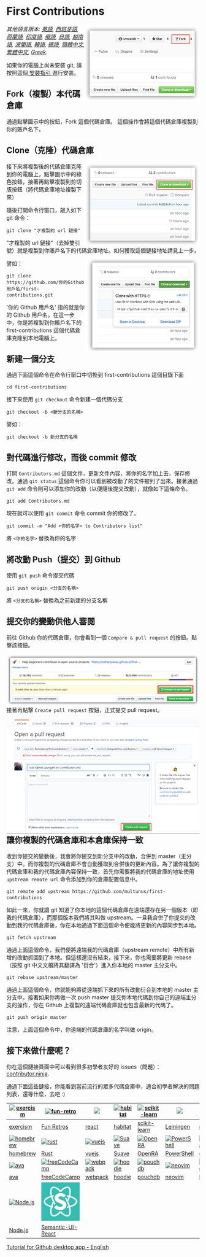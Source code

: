 # First Contributions

<img align="right" width="300" src="../assets/fork.png" alt="fork this repository" />

*其他語言版本: [英語](README.md), [西班牙語](README.es.md), [荷蘭語](README.nl.md), [印度語](README.hi.md), [俄語](README.ru.md), [日語](README.ja.md), [越南語](README.vn.md), [波蘭語](README.pl.md), [韓語](README.ko.md), [德語](README.de.md), [簡體中文](README.chs.md), [繁體中文](README.cht.md), [Greek](README.gr.md).*

如果你的電腦上尚未安裝 git, 請按照這個[ 安裝指引 ]( https://help.github.com/articles/set-up-git/ )進行安裝。

## Fork（複製）本代碼倉庫

通過點擊圖示中的按鈕，Fork 這個代碼倉庫。
這個操作會將這個代碼倉庫複製到你的賬戶名下。

## Clone（克隆）代碼倉庫

<img align="right" width="300" src="../assets/clone.png" alt="clone this repository" />

接下來將複製後的代碼倉庫克隆到你的電腦上，點擊圖示中的綠色按鈕，接著再點擊複製到剪切版按鈕（將代碼倉庫地址複製下來）

隨後打開命令行窗口，敲入如下 git 命令：

```
git clone "才複製的 url 鏈接"
```
"才複製的 url 鏈接"（去掉雙引號）就是複製到你賬戶名下的代碼倉庫地址。如何獲取這個鏈接地址請見上一步。

<img align="right" width="300" src="../assets/copy-to-clipboard.png" alt="copy URL to clipboard" />

譬如：
```
git clone https://github.com/你的Github用戶名/first-contributions.git
```
'你的 Github 用戶名' 指的就是你的 Github 用戶名。在這一步中，你是將複製到你賬戶名下的 first-contributions 這個代碼倉庫克隆到本地電腦上。

## 新建一個分支

通過下面這個命令在命令行窗口中切換到 first-contributions 這個目錄下面

```
cd first-contributions
```
接下來使用 `git checkout` 命令新建一個代碼分支
```
git checkout -b <新分支的名稱>
```

譬如：
```
git checkout -b 新分支的名稱
```

## 對代碼進行修改，而後 commit 修改

打開 `Contributors.md` 這個文件，更新文件內容，將你的名字加上去，保存修改。通過 `git status` 這個命令你可以看到被改動了的文件被列了出來。接著通過 `git add` 命令則可以添加你的改動（以便隨後提交改動），就像如下這條命令。
```
git add Contributors.md
```

現在就可以使用 `git commit` 命令 commit 你的修改了。
```
git commit -m "Add <你的名字> to Contributors list"
```
將 `<你的名字>` 替換為你的名字

## 將改動 Push（提交）到 Github

使用 `git push` 命令提交代碼
```
git push origin <分支的名稱>
```
將 `<分支的名稱>` 替換為之前新建的分支名稱

## 提交你的變動供他人審閱

前往 Github 你的代碼倉庫，你會看到一個 `Compare & pull request` 的按鈕。點擊該按鈕。

<img style="float: right;" src="../assets/compare-and-pull.png" alt="create a pull request" />

接著再點擊 `Create pull request` 按鈕，正式提交 pull request。

<img style="float: right;" src="../assets/submit-pull.png" alt="submit pull request" />

## 讓你複製的代碼倉庫和本倉庫保持一致

收到你提交的變動後，我會將你提交到新分支中的改動，合併到 master（主分支）中。而你複製的代碼倉庫不會自動獲取到合併後的更新內容。為了讓你複製的代碼倉庫和我的代碼倉庫內容保持一致，首先你需要將我的代碼倉庫的地址使用 `upstream remote url` 命令添加到你的倉庫配置信息中。
```
git remote add upstream https://github.com/multunus/first-contributions
```
如此一來，你就讓 git 知道了你本地的這個代碼倉庫在遠端還存在另一個版本（即我的代碼倉庫），而那個版本我們將其叫做 upstream。一旦我合併了你提交的改動到我的代碼倉庫後，你在本地通過下面這個命令便能將更新的內容同步到本地。
```
git fetch upstream
```

通過上面這個命令，我們便將遠端我的代碼倉庫（upstream remote）中所有新增的改動抓回到了本地。但這樣還沒有結束，接下來，你也需要將更新 rebase（按照 git 中文文檔將其翻譯為 '衍合'）進入你本地的 master 主分支中。
```
git rebase upstream/master
```
通過上面這個命令，你就能夠將從遠端抓下來的所有改動衍合到本地的 master 主分支中。接著如果你再做一次 push master 提交你本地代碼到你自己的遠端主分支的操作，你在 Github 上複製的遠端代碼倉庫就也包含最新的代碼了。
```
git push origin master
```
注意，上面這個命令中，你遠端的代碼倉庫的名字叫做 origin。

## 接下來做什麼呢？

你在這個鏈接頁面中可以看到很多初學者友好的 issues（問題）：
[contributor.ninja](https://contributor.ninja).

通過下面這些鏈接，你能看到當前流行的眾多代碼倉庫中，適合初學者解決的問題列表，還等什麼，去吧 :)

|[![exercism](https://avatars2.githubusercontent.com/u/5624255?v=3&s=100)](https://github.com/exercism/exercism.io/issues?q=is%3Aopen+is%3Aissue+label%3A%22good+first+patch%22)|[![fun-retro](https://avatars3.githubusercontent.com/u/15913975?v=3&s=100)](https://github.com/funretro/distributed/issues?q=is%3Aopen+is%3Aissue+label%3Abeginner-friendly)|[<img width="100" src="https://cdn.worldvectorlogo.com/logos/react.svg">](https://github.com/facebook/react/issues?q=is%3Aopen+is%3Aissue+label%3A%22good+first+bug%22)|[![habitat](https://avatars1.githubusercontent.com/u/18171698?v=3&s=100)](https://github.com/habitat-sh/habitat/issues?q=is%3Aopen+is%3Aissue+label%3AEasy)|[![scikit-learn](https://avatars0.githubusercontent.com/u/365630?v=3&s=100)](https://github.com/scikit-learn/scikit-learn/issues?q=is%3Aopen+is%3Aissue+label%3AEasy)|[<img width="100" src="https://camo.githubusercontent.com/0f302c808c8457f6460913e33aed3478124612c2/687474703a2f2f6c65696e696e67656e2e6f72672f696d672f6c65696e696e67656e2e6a7067">](https://github.com/technomancy/leiningen/issues?q=is%3Aopen+is%3Aissue+label%3ANewbie)|[<img width="100" src="https://images.plot.ly/plotly-documentation/thumbnail/numpy-logo.jpg">](https://github.com/numpy/numpy/issues?q=is%3Aopen+is%3Aissue+label%3A%22Easy+Fix%22)|[![elasticsearch](https://avatars2.githubusercontent.com/u/6764390?v=3&s=100)](https://github.com/elastic/elasticsearch/issues?q=is%3Aopen+is%3Aissue+label%3A%22low+hanging+fruit%22)|
|---|---|---|---|---|---|---|---|
|[exercism](https://github.com/exercism/exercism.io/issues?q=is%3Aopen+is%3Aissue+label%3A%22good+first+patch%22)|[Fun Retros](https://github.com/funretro/distributed/issues?q=is%3Aopen+is%3Aissue+label%3Abeginner-friendly)|[react](https://github.com/facebook/react/issues?q=is%3Aopen+is%3Aissue+label%3A%22good+first+bug%22)|[habitat](https://github.com/habitat-sh/habitat/issues?q=is%3Aopen+is%3Aissue+label%3AEasy)|[scikit-learn](https://github.com/scikit-learn/scikit-learn/issues?q=is%3Aopen+is%3Aissue+label%3AEasy)|[Leiningen](https://github.com/technomancy/leiningen/issues?q=is%3Aopen+is%3Aissue+label%3ANewbie)|[numpy](https://github.com/numpy/numpy/issues?q=is%3Aopen+is%3Aissue+label%3A%22Easy+Fix%22)|[elasticsearch](https://github.com/elastic/elasticsearch/issues?q=is%3Aopen+is%3Aissue+label%3A%22low+hanging+fruit%22)|
|[![homebrew](https://avatars2.githubusercontent.com/u/1503512?v=3&s=100)](https://github.com/Homebrew/brew/issues?q=is%3Aopen+is%3Aissue+label%3A%22help+wanted%22)|[![rust](https://avatars1.githubusercontent.com/u/5430905?v=3&s=100)](https://github.com/rust-lang/rust/issues?q=is%3Aopen+is%3Aissue+label%3AE-easy)|[![vuejs](https://avatars1.githubusercontent.com/u/6128107?v=3&s=100)](https://github.com/vuejs/vue/issues?q=is%3Aopen+is%3Aissue+label%3A%22contribution+welcome%22)|[![Suave](https://avatars2.githubusercontent.com/u/5822862?v=3&s=100)](https://github.com/SuaveIO/suave/issues?q=is%3Aopen+is%3Aissue+label%3Ahardness-easy)|[![OpenRA](https://avatars3.githubusercontent.com/u/409046?v=3&s=100)](https://github.com/OpenRA/OpenRA/issues?q=is%3Aopen+is%3Aissue+label%3AEasy)|[![PowerShell](https://avatars0.githubusercontent.com/u/11524380?v=3&s=100)](https://github.com/powershell/powershell/issues?q=is%3Aopen+is%3Aissue+label%3AUp-for-Grabs)|[![coala](https://avatars2.githubusercontent.com/u/10620750?v=3&s=100)](https://github.com/coala/coala/issues?q=is%3Aopen+is%3Aissue+label%3Adifficulty%2Flow+label%3Adifficulty%2Fnewcomer)|[![moment](https://avatars2.githubusercontent.com/u/4129662?v=3&s=100)](https://github.com/moment/moment/issues?q=is%3Aopen+is%3Aissue+label%3AUp-For-Grabs)|
|[homebrew](https://github.com/Homebrew/brew/issues?q=is%3Aopen+is%3Aissue+label%3A%22help+wanted%22)|[Rust](https://github.com/rust-lang/rust/issues?q=is%3Aopen+is%3Aissue+label%3AE-easy)|[vuejs](https://github.com/vuejs/vue/issues?q=is%3Aopen+is%3Aissue+label%3A%22contribution+welcome%22)|[Suave](https://github.com/SuaveIO/suave/issues?q=is%3Aopen+is%3Aissue+label%3Ahardness-easy)|[OpenRA](https://github.com/OpenRA/OpenRA/issues?q=is%3Aopen+is%3Aissue+label%3AEasy)|[PowerShell](https://github.com/powershell/powershell/issues?q=is%3Aopen+is%3Aissue+label%3AUp-for-Grabs)|[coala](https://github.com/coala/coala/issues?q=is%3Aopen+is%3Aissue+label%3Adifficulty%2Flow+label%3Adifficulty%2Fnewcomer)|[moment](https://github.com/moment/moment/issues?q=is%3Aopen+is%3Aissue+label%3AUp-For-Grabs)|
|[![ava](https://avatars0.githubusercontent.com/u/8527916?v=3&s=100)](https://github.com/avajs/ava/issues?q=is%3Aopen+is%3Aissue+label%3A%22good+for+beginner%22)|[![freeCodeCamp](https://avatars0.githubusercontent.com/u/9892522?v=3&s=100)](https://github.com/freeCodeCamp/freeCodeCamp/issues?q=is%3Aopen+is%3Aissue+label%3Afirst-timers-only)|[![webpack](https://avatars3.githubusercontent.com/u/2105791?v=3&s=100)](https://github.com/webpack/webpack/issues?q=is%3Aopen+is%3Aissue+label%3A%22D1%3A+Easy+%28Contrib.+Difficulty%29%22)|[![hoodie](https://avatars1.githubusercontent.com/u/1888826?v=3&s=100)](https://github.com/hoodiehq/hoodie/issues?q=is%3Aopen+is%3Aissue+label%3Afirst-timers-only)|[![pouchdb](https://avatars3.githubusercontent.com/u/3406112?v=3&s=100)](https://github.com/pouchdb/pouchdb/issues?q=is%3Aopen+is%3Aissue+label%3A%22first+timers+only%22)|[![neovim](https://avatars0.githubusercontent.com/u/6471485?v=3&s=100)](https://github.com/neovim/neovim/issues?q=is%3Aopen+is%3Aissue+label%3Aentry-level)|[![babel](https://avatars2.githubusercontent.com/u/9637642?v=3&s=100)](https://github.com/babel/babel/issues?q=is%3Aopen+is%3Aissue+label%3Abeginner-friendly) |[<img width="100" src="https://github.com/adobe/brackets/blob/gh-pages/images/brackets_128.png?raw=true">](https://github.com/adobe/brackets/labels/Starter%20bug)|
|[ava](https://github.com/avajs/ava/issues?q=is%3Aopen+is%3Aissue+label%3A%22good+for+beginner%22)|[freeCodeCamp](https://github.com/freeCodeCamp/freeCodeCamp/issues?q=is%3Aopen+is%3Aissue+label%3Afirst-timers-only)|[webpack](https://github.com/webpack/webpack/issues?q=is%3Aopen+is%3Aissue+label%3A%22D1%3A+Easy+%28Contrib.+Difficulty%29%22)|[hoodie](https://github.com/hoodiehq/hoodie/issues?q=is%3Aopen+is%3Aissue+label%3Afirst-timers-only)|[pouchdb](https://github.com/pouchdb/pouchdb/issues?q=is%3Aopen+is%3Aissue+label%3A%22first+timers+only%22)|[neovim](https://github.com/neovim/neovim/issues?q=is%3Aopen+is%3Aissue+label%3Aentry-level)|[babel](https://github.com/babel/babel/issues?q=is%3Aopen+is%3Aissue+label%3Abeginner-friendly) |[brackets](https://github.com/adobe/brackets/labels/Starter%20bug)|
| [![Node.js](https://avatars1.githubusercontent.com/u/9950313?v=3&s=100)](https://github.com/nodejs/node/issues?q=is%3Aissue+is%3Aopen+label%3A%22good+first+contribution%22)|[<img width="100" src="https://github.com/Semantic-Org/Semantic-UI-React/raw/master/docs/app/logo.png">](https://github.com/Semantic-Org/Semantic-UI-React/issues?q=is%3Aissue+is%3Aopen+label%3A%22good+first+contribution%22)|
| [Node.js](https://github.com/nodejs/node/issues?q=is%3Aissue+is%3Aopen+label%3A%22good+first+contribution%22) |[Semantic-UI-React](https://github.com/Semantic-Org/Semantic-UI-React/issues?q=is%3Aissue+is%3Aopen+label%3A%22good+first+contribution%22) |

[Tutorial for Github desktop app - English](github-desktop-tutorial.md)
